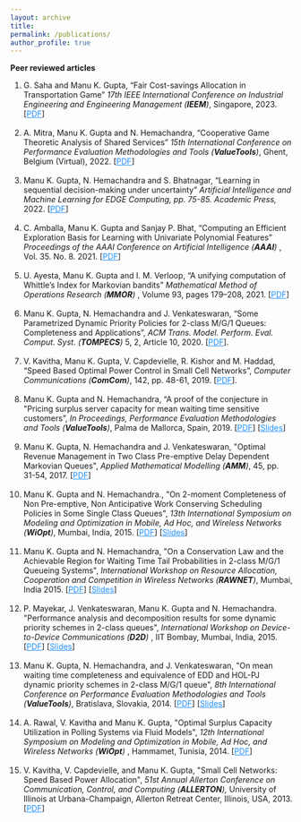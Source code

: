 ```yaml
---
layout: archive
title:
permalink: /publications/
author_profile: true
---
```


<b>Peer reviewed articles</b>
<ol>

<!--<li> S. Sharma, Y. Xu, Manu K. Gupta, and C. Courcoubetis, “Non-urgent Visits and Emergency Department Congestion: Patients' Choice and Incentive Mechanisms.”, [<a href = "https://papers.ssrn.com/sol3/papers.cfm?abstract_id=3480940" target = "_blank"><span style="color:DodgerBlue;text-decoration: underline">SSRN</span></a>], (Submitted).<br><br>


<li>U. Ayesta, Manu K. Gupta and I. M. Verloop, “Load-balancing with heterogeneous schedulers.”, [<a href = "https://arxiv.org/pdf/1810.07782.pdf" target = "_blank"><span style="color:DodgerBlue;text-decoration: underline">ArXiv</span></a>], (Submitted).<br><br> -->

<li>G. Saha and Manu K. Gupta, “Fair Cost-savings Allocation in Transportation Game” <i>17th IEEE International Conference on Industrial Engineering and Engineering Management (<b>IEEM</b>)</i>, Singapore, 2023. [<a href = "https://ieeexplore.ieee.org/document/10406716" target = "_blank"><span style="color:DodgerBlue;text-decoration: underline">PDF</span></a>] <br><br>

<li>A. Mitra, Manu K. Gupta and N. Hemachandra, “Cooperative Game Theoretic Analysis of Shared Services” <i>15th International Conference on Performance Evaluation Methodologies and Tools (<b>ValueTools</b>)</i>, Ghent, Belgium (Virtual), 2022.  [<a href = "https://link.springer.com/chapter/10.1007/978-3-031-31234-2_3" target = "_blank"><span style="color:DodgerBlue;text-decoration: underline">PDF</span></a>]<br><br>

<li>Manu K. Gupta, N. Hemachandra and S. Bhatnagar, “Learning in sequential decision-making under uncertainty” <i> Artificial Intelligence and Machine Learning for EDGE Computing,   pp. 75-85. Academic Press,</i> 2022.  [<a href = "https://www.elsevier.com/books/artificial-intelligence-and-machine-learning-for-edge-computing/pandey/978-0-12-824054-0" target = "_blank"><span style="color:DodgerBlue;text-decoration: underline">PDF</span></a>]<br><br>

<li>C. Amballa, Manu K. Gupta and Sanjay P. Bhat, “Computing an Efficient Exploration Basis for Learning with Univariate Polynomial Features” <i> Proceedings of the AAAI Conference on Artificial Intelligence (<b>AAAI</b>) </i>, Vol. 35. No. 8. 2021.  [<a href = "https://ojs.aaai.org/index.php/AAAI/article/view/16821" target = "_blank"><span style="color:DodgerBlue;text-decoration: underline">PDF</span></a>]<br><br>


<li>U. Ayesta, Manu K. Gupta and I. M. Verloop, “A unifying computation of Whittle’s Index
for Markovian bandits” <i> Mathematical Method of Operations Research (<b>MMOR</b>) </i>,  Volume 93, pages 179–208, 2021.  [<a href = "https://link.springer.com/article/10.1007/s00186-020-00731-9" target = "_blank"><span style="color:DodgerBlue;text-decoration: underline">PDF</span></a>]<br><br>


<li>Manu K. Gupta, N. Hemachandra and J. Venkateswaran, “Some Parametrized Dynamic Priority Policies for 2-class M/G/1 Queues: Completeness and Applications”,
  <i>ACM Trans. Model. Perform. Eval. Comput. Syst. (<b>TOMPECS</b>) </i> 5, 2, Article 10, 2020.
  [<a href = "https://doi.org/10.1145/3384390" target = "_blank"><span style="color:DodgerBlue;text-decoration: underline">PDF</span></a>].<br><br>

<li>V. Kavitha, Manu K. Gupta, V. Capdevielle, R. Kishor and M. Haddad, “Speed Based Optimal
Power Control in Small Cell Networks”, <i>Computer Communications (<b>ComCom</b>)</i>, 142,  pp. 48-61, 2019. [<a href="https://doi.org/10.1016/j.comcom.2019.04.009" target="_blank"><span style="color:DodgerBlue;text-decoration: underline">PDF</span></a>].<br><br>

<li>Manu K. Gupta and N. Hemachandra, “A proof of the conjecture in "Pricing surplus server capacity for mean waiting time sensitive customers”, <i>In Proceedings, Performance Evaluation Methodologies and Tools (<b>ValueTools</b>)</i>, Palma de Mallorca, Spain, 2019. [<a href="https://dl.acm.org/citation.cfm?doid=3306309.3306332" target="_blank"><span style="color:DodgerBlue;text-decoration: underline">PDF</span></a>] [<a href="https://manugupta-or.github.io/Slides/Valuetools2019proof.pdf" target="_blank"><span style="color:DodgerBlue;text-decoration: underline">Slides</span></a>] <br><br>


<li>Manu K. Gupta, N. Hemachandra and J. Venkateswaran, "Optimal Revenue Management in Two Class Pre-emptive Delay Dependent Markovian Queues", <i>Applied Mathematical Modelling (<b>AMM</b>)</i>, 45, pp. 31-54, 2017. [<a href="https://doi.org/10.1016/j.apm.2016.11.016" target="_blank"><span style="color:DodgerBlue;text-decoration: underline">PDF</span></a>]<br><br>



<li>Manu K. Gupta and N. Hemachandra., "On 2-moment Completeness of Non Pre-emptive, Non Anticipative Work Conserving Scheduling Policies in Some Single Class Queues", <i>13th International Symposium on Modeling and Optimization in Mobile, Ad Hoc, and Wireless Networks (<b>WiOpt</b>)</i>, Mumbai, India, 2015. [<a href="https://doi.org/10.1109/WIOPT.2015.7151082" target="_blank"><span style="color:DodgerBlue;text-decoration: underline">PDF</span></a>] [<a href="https://manugupta-or.github.io/Slides/Wiopt_2moment.pdf" target="_blank"><span style="color:DodgerBlue;text-decoration: underline">Slides</span></a>]<br><br>

<li>Manu K. Gupta and N. Hemachandra, "On a Conservation Law and the Achievable Region for Waiting Time Tail Probabilities in 2-class M/G/1 Queueing Systems", <i>International Workshop on Resource Allocation, Cooperation and Competition in Wireless Networks (<b>RAWNET</b>)</i>,  Mumbai, India 2015. [<a href="https://doi.org/10.1109/WIOPT.2015.7151064" target="_blank"><span style="color:DodgerBlue;text-decoration: underline">PDF</span></a>]  [<a href="https://manugupta-or.github.io/Slides/RAWNET_2015.pdf" target="_blank"><span style="color:DodgerBlue;text-decoration: underline">Slides</span></a>]<br><br>

<li>P. Mayekar, J. Venkateswaran, Manu K. Gupta and N. Hemachandra. "Performance analysis and decomposition results
for some dynamic priority schemes in 2-class queues", <i>International Workshop on Device-to-Device Communications (<b>D2D</b>)</i> ,
IIT Bombay, Mumbai, India, 2015. [<a href="https://doi.org/10.1109/WIOPT.2015.7151062" target="_blank"><span style="color:DodgerBlue;text-decoration: underline">PDF</span></a>]
[<a href="https://manugupta-or.github.io/Slides/D2D_simulation.pdf" target="_blank"><span style="color:DodgerBlue;text-decoration: underline">Slides</span></a>]<br><br>


<li>Manu K. Gupta, N. Hemachandra, and J. Venkateswaran, "On mean waiting time completeness and equivalence of EDD and HOL-PJ
dynamic priority schemes in 2-class M/G/1 queue", <i>8th International Conference on Performance Evaluation Methodologies and Tools (<b>ValueTools</b>)</i>, Bratislava, Slovakia, 2014. [<a href="https://dl.acm.org/citation.cfm?id=2747650.2747695" target="_blank"><span style="color:DodgerBlue;text-decoration: underline">PDF</span></a>] [<a href="https://manugupta-or.github.io/Slides/Valuetools2014completeness.pdf" target="_blank"><span style="color:DodgerBlue;text-decoration: underline">Slides</span></a>]<br><br>


<li> A. Rawal, V. Kavitha and Manu K. Gupta, "Optimal Surplus Capacity Utilization in Polling Systems via Fluid Models", <i> 12th International Symposium on Modeling and Optimization in Mobile, Ad Hoc, and Wireless Networks (<b>WiOpt</b>) </i>, Hammamet, Tunisia, 2014. [<a href="https://ieeexplore.ieee.org/document/6850323" target="_blank"><span style="color:DodgerBlue;text-decoration: underline">PDF</span></a>]<br><br>


<li> V. Kavitha, V. Capdevielle, and Manu K. Gupta, "Small Cell Networks: Speed Based Power Allocation", <i> 51st Annual Allerton Conference on Communication, Control, and Computing (<b>ALLERTON</b>),</i> University of Illinois at Urbana-Champaign, Allerton Retreat Center, Illinois, USA, 2013. [<a href="https://ieeexplore.ieee.org/document/6736688" target="_blank"><span style="color:DodgerBlue;text-decoration: underline">PDF</span></a>]<br><br>
